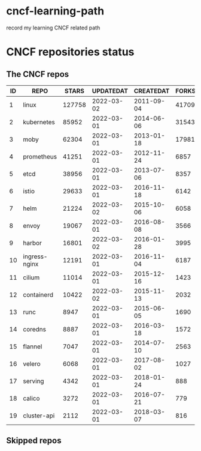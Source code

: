 # cncf-learning-path
record my learning CNCF related path

# CNCF repositories status
<!--START_SECTION:github_repos-->
## The CNCF repos
| ID |     REPO      | STARS  | UPDATEDAT  | CREATEDAT  | FORKSCOUNT |
|----|---------------|--------|------------|------------|------------|
|  1 | linux         | 127758 | 2022-03-02 | 2011-09-04 |      41709 |
|  2 | kubernetes    |  85952 | 2022-03-01 | 2014-06-06 |      31543 |
|  3 | moby          |  62304 | 2022-03-01 | 2013-01-18 |      17981 |
|  4 | prometheus    |  41251 | 2022-03-01 | 2012-11-24 |       6857 |
|  5 | etcd          |  38956 | 2022-03-01 | 2013-07-06 |       8357 |
|  6 | istio         |  29633 | 2022-03-01 | 2016-11-18 |       6142 |
|  7 | helm          |  21224 | 2022-03-02 | 2015-10-06 |       6058 |
|  8 | envoy         |  19067 | 2022-03-01 | 2016-08-08 |       3566 |
|  9 | harbor        |  16801 | 2022-03-02 | 2016-01-28 |       3995 |
| 10 | ingress-nginx |  12191 | 2022-03-01 | 2016-11-04 |       6187 |
| 11 | cilium        |  11014 | 2022-03-01 | 2015-12-16 |       1423 |
| 12 | containerd    |  10422 | 2022-03-02 | 2015-11-13 |       2032 |
| 13 | runc          |   8947 | 2022-03-01 | 2015-06-05 |       1690 |
| 14 | coredns       |   8887 | 2022-03-01 | 2016-03-18 |       1572 |
| 15 | flannel       |   7047 | 2022-03-01 | 2014-07-10 |       2563 |
| 16 | velero        |   6068 | 2022-03-01 | 2017-08-02 |       1027 |
| 17 | serving       |   4342 | 2022-03-01 | 2018-01-24 |        888 |
| 18 | calico        |   3272 | 2022-03-01 | 2016-07-21 |        779 |
| 19 | cluster-api   |   2112 | 2022-03-01 | 2018-03-07 |        816 |



## Skipped repos
<!--END_SECTION:github_repos-->
